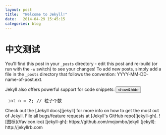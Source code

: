 ```yaml
---
layout: post
title:  "Welcome to Jekyll!"
date:	2014-04-29 15:45:15
categories:	blog
---
```

# 中文测试 #
You'll find this post in your `_posts` directory - edit this post and re-build (or run with the `-w` switch) to see your changes!
To add new posts, simply add a file in the `_posts` directory that follows the convention: YYYY-MM-DD-name-of-post.ext.

Jekyll also offers powerful support for code snippets:
<input type=button value=show&hide onclick=display(codeHide2)>
<div id=codeHide2>
<pre class="brush: java;">
 int n = 2; // 粒子个数
</pre>
</div>
Check out the [Jekyll docs][jekyll] for more info on how to get the most out of Jekyll. File all bugs/feature requests at [Jekyll's GitHub repo][jekyll-gh].
![图标](/favicon.ico)
[jekyll-gh]: https://github.com/mojombo/jekyll
[jekyll]:    http://jekyllrb.com
